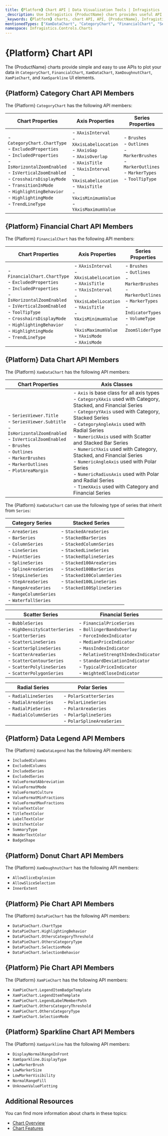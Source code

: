 ```yaml
---
title: {Platform} Chart API | Data Visualization Tools | Infragistics
_description: Use Infragistics {ProductName} chart provides useful API to configure and styles chart visuals
_keywords: {Platform} charts, chart API, API, {ProductName}, Infragistics
mentionedTypes: ["XamDataChart", "CategoryChart", "FinancialChart", "SeriesViewer", "XamDoughnutChart", "XamPieChart", "XamSparkline", "DataPieChart" ]
namespace: Infragistics.Controls.Charts
---
```


# {Platform} Chart API

The {ProductName} charts provide simple and easy to use APIs to plot your data in `CategoryChart`, `FinancialChart`, `XamDataChart`, `XamDoughnutChart`, `XamPieChart`, and `XamSparkline` UI elements.

## {Platform} Category Chart API Members

The {Platform} `CategoryChart` has the following API members:

| Chart Properties | Axis Properties | Series Properties |
|------------------|-----------------|-------------------|
| - `CategoryChart.ChartType` <br> - `ExcludedProperties` <br> - `IncludedProperties` <br> - `IsHorizontalZoomEnabled` <br> - `IsVerticalZoomEnabled` <br> - `CrosshairsDisplayMode` <br> - `TransitionInMode` <br> - `HighlightingBehavior` <br> - `HighlightingMode` <br> - `TrendLineType` <br> |  - `XAxisInterval` <br> - `XAxisLabelLocation` <br> - `XAxisGap` <br> - `XAxisOverlap` <br> - `XAxisTitle`  <br> - `YAxisInterval` <br> - `YAxisLabelLocation`  <br> - `YAxisTitle` <br>  - `YAxisMinimumValue` <br> - `YAxisMaximumValue` | - `Brushes` <br> - `Outlines` <br> - `MarkerBrushes` <br> - `MarkerOutlines` <br> - `MarkerTypes` <br>  - `ToolTipType` <br> <br> <br> <br> <br> |

## {Platform} Financial Chart API Members

The {Platform} `FinancialChart` has the following API members:

| Chart Properties | Axis Properties | Series Properties |
|------------------|-----------------|-------------------|
| - `FinancialChart.ChartType` <br> - `ExcludedProperties` <br> - `IncludedProperties` <br> - `IsHorizontalZoomEnabled` <br> - `IsVerticalZoomEnabled` <br> - `ToolTipType`  <br> - `CrosshairsDisplayMode`  <br> - `HighlightingBehavior` <br> - `HighlightingMode` <br> - `TrendLineType` |  - `XAxisInterval` <br> - `XAxisLabelLocation` <br> - `XAxisTitle` <br> - `YAxisInterval` <br> - `YAxisLabelLocation`  <br> - `YAxisTitle` <br>  - `YAxisMinimumValue` <br> - `YAxisMaximumValue` <br> - `YAxisMode` <br> - `XAxisMode` | - `Brushes` <br> - `Outlines` <br> - `MarkerBrushes` <br> - `MarkerOutlines` <br> - `MarkerTypes`  <br> - `IndicatorTypes` <br>  - `VolumeType` <br>  - `ZoomSliderType` <br> <br> <br> |

## {Platform} Data Chart API Members

The {Platform} `XamDataChart` has the following API members:

| Chart Properties | Axis Classes |
|------------------|--------------|
| - `SeriesViewer.Title` <br> - `SeriesViewer.Subtitle` <br> - `IsHorizontalZoomEnabled` <br> - `IsVerticalZoomEnabled` <br> - `Brushes` <br> - `Outlines` <br> - `MarkerBrushes` <br> - `MarkerOutlines` <br> - `PlotAreaMargin` <br> |  - `Axis` is base class for all axis types <br> - `CategoryXAxis` used with Category, Stacked, and Financial Series <br> - `CategoryYAxis` used with Category, Stacked Series <br> - `CategoryAngleAxis` used with Radial Series <br> - `NumericXAxis` used with Scatter and Stacked Bar Series <br> - `NumericYAxis` used with Category, Stacked, and Financial Series <br> - `NumericAngleAxis` used with Polar Series <br> - `NumericRadiusAxis` used with Polar and Radial Series <br> - `TimeXAxis` used with Category and Financial Series <br> |

The {Platform} `XamDataChart` can use the following type of series that inherit from `Series`:

| Category Series  | Stacked Series |
|------------------|----------------|
| - `AreaSeries` <br> - `BarSeries` <br> - `ColumnSeries` <br> - `LineSeries` <br> -  `PointSeries`  <br> - `SplineSeries` <br>  -  `SplineAreaSeries` <br> -  `StepLineSeries` <br> -  `StepAreaSeries` <br> - `RangeAreaSeries` <br> - `RangeColumnSeries` <br> - `WaterfallSeries` <br> | -  `StackedAreaSeries` <br> -  `StackedBarSeries` <br> -  `StackedColumnSeries` <br> -  `StackedLineSeries` <br> -  `StackedSplineSeries` <br> -  `Stacked100AreaSeries` <br> -  `Stacked100BarSeries` <br> -  `Stacked100ColumnSeries` <br> -  `Stacked100LineSeries` <br> -  `Stacked100SplineSeries` <br> <br> <br> |


| Scatter Series | Financial Series |
|----------------|------------------|
| -  `BubbleSeries` <br> - `HighDensityScatterSeries` <br> -  `ScatterSeries` <br>  - `ScatterLineSeries` <br> -  `ScatterSplineSeries` <br> -  `ScatterAreaSeries` <br> -  `ScatterContourSeries` <br> -  `ScatterPolylineSeries`  <br> -  `ScatterPolygonSeries`  <br> | -  `FinancialPriceSeries` <br> -  `BollingerBandsOverlay` <br> -  `ForceIndexIndicator` <br> -  `MedianPriceIndicator` <br> - `MassIndexIndicator`  <br> - `RelativeStrengthIndexIndicator` <br> - `StandardDeviationIndicator` <br> -  `TypicalPriceIndicator` <br> - `WeightedCloseIndicator` <br> |


| Radial Series | Polar Series |
|---------------|--------------|
| - `RadialLineSeries` <br> -  `RadialAreaSeries` <br> -  `RadialPieSeries` <br> -  `RadialColumnSeries` <br> <br> | - `PolarScatterSeries` <br> -  `PolarLineSeries` <br> -  `PolarAreaSeries` <br> -  `PolarSplineSeries` <br> -  `PolarSplineAreaSeries` <br> |


## {Platform} Data Legend API Members

The {Platform} `XamDataLegend` has the following API members:

- `IncludedColumns`
- `ExcludedColumns`
- `IncludedSeries`
- `ExcludedSeries`
- `ValueFormatAbbreviation`
- `ValueFormatMode`
- `ValueFormatCulture`
- `ValueFormatMinFractions`
- `ValueFormatMaxFractions`
- `ValueTextColor`
- `TitleTextColor`
- `LabelTextColor`
- `UnitsTextColor`
- `SummaryType`
- `HeaderTextColor`
- `BadgeShape`


## {Platform} Donut Chart API Members

The {Platform} `XamDoughnutChart` has the following API members:

- `AllowSliceExplosion`
- `AllowSliceSelection`
- `InnerExtent`

## {Platform} Pie Chart API Members

The {Platform} `DataPieChart` has the following API members:

- `DataPieChart.ChartType`
- `DataPieChart.HighlightingBehavior`
- `DataPieChart.OthersCategoryThreshold`
- `DataPieChart.OthersCategoryType`
- `DataPieChart.SelectionMode`
- `DataPieChart.SelectionBehavior`

## {Platform} Pie Chart API Members

The {Platform} `XamPieChart` has the following API members:

- `XamPieChart.LegendItemBadgeTemplate`
- `XamPieChart.LegendItemTemplate`
- `XamPieChart.LegendLabelMemberPath`
- `XamPieChart.OthersCategoryThreshold`
- `XamPieChart.OthersCategoryType`
- `XamPieChart.SelectionMode`

## {Platform} Sparkline Chart API Members

The {Platform} `XamSparkline` has the following API members:

- `DisplayNormalRangeInFront`
- `XamSparkline.DisplayType`
- `LowMarkerBrush`
- `LowMarkerSize`
- `LowMarkerVisibility`
- `NormalRangeFill`
- `UnknownValuePlotting`

## Additional Resources

You can find more information about charts in these topics:

- [Chart Overview](chart-overview.md)
- [Chart Features](chart-features.md)



